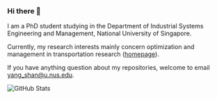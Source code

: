 ### Hi there 👋

I am a PhD student studying in the Department of Industrial Systems Engineering and Management, National University of Singapore. 

Currently, my research interests mainly concern optimization and management in transportation research (<a href="https://seanys.github.io/">homepage</a>). 

If you have anything question about my repositories, welcome to email yang_shan@u.nus.edu. 

<p><img src="https://github-readme-stats.vercel.app/api?username=seanys&amp;show_icons=true" alt="GitHub Stats"></p>
